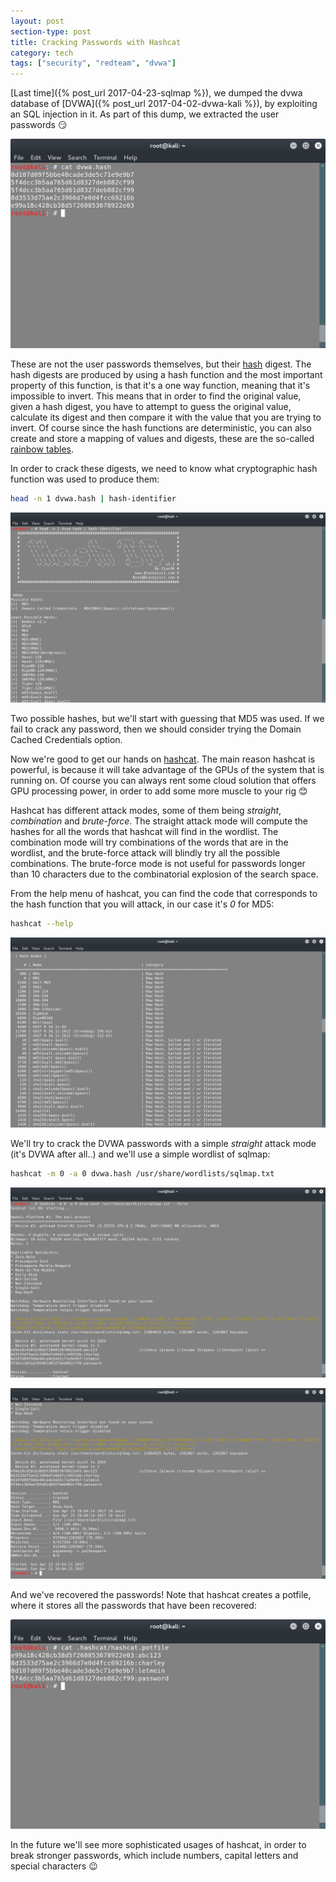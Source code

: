 ```yaml
---
layout: post
section-type: post
title: Cracking Passwords with Hashcat
category: tech
tags: ["security", "redteam", "dvwa"]
---
```


[Last time]({% post_url 2017-04-23-sqlmap %}), we dumped the dvwa database of [DVWA]({% post_url 2017-04-02-dvwa-kali %}), by exploiting an SQL injection in it.
As part of this dump, we extracted the user passwords :smirk:

![hashcat](/img/posts/hashcat/hashcat.png)

These are not the user passwords themselves, but their [hash](https://en.wikipedia.org/wiki/Cryptographic_hash_function) digest.
The hash digests are produced by using a hash function and the most important property of this function, is that it's a one way function, meaning that it's impossible to invert.
This means that in order to find the original value, given a hash digest, you have to attempt to guess the original value, calculate its digest and then compare it with the value that you are trying to invert.
Of course since the hash functions are deterministic, you can also create and store a mapping of values and digests, these are the so-called [rainbow tables](https://en.wikipedia.org/wiki/Rainbow_table).

In order to crack these digests, we need to know what cryptographic hash function was used to produce them:

```bash
head -n 1 dvwa.hash | hash-identifier
```

![hashcat](/img/posts/hashcat/hashcat-0.png)

Two possible hashes, but we'll start with guessing that MD5 was used.
If we fail to crack any password, then we should consider trying the Domain Cached Credentials option.

Now we're good to get our hands on [hashcat](https://hashcat.net/hashcat/).
The main reason hashcat is powerful, is because it will take advantage of the GPUs of the system that is running on.
Of course you can always rent some cloud solution that offers GPU processing power, in order to add some more muscle to your rig 😊

Hashcat has different attack modes, some of them being _straight_, _combination_ and _brute-force_.
The straight attack mode will compute the hashes for all the words that hashcat will find in the wordlist.
The combination mode will try combinations of the words that are in the wordlist, and the brute-force attack will blindly try all the possible combinations.
The brute-force mode is not useful for passwords longer than 10 characters due to the combinatorial explosion of the search space.

From the help menu of hashcat, you can find the code that corresponds to the hash function that you will attack, in our case it's _0_ for MD5:

```bash
hashcat --help
```

![hashcat](/img/posts/hashcat/hashcat-4.png)

We'll try to crack the DVWA passwords with a simple _straight_ attack mode (it's DVWA after all..) and we'll use a simple wordlist of sqlmap:

```bash
hashcat -m 0 -a 0 dvwa.hash /usr/share/wordlists/sqlmap.txt
```

![hashcat](/img/posts/hashcat/hashcat-1.png)

![hashcat](/img/posts/hashcat/hashcat-2.png)

And we've recovered the passwords!
Note that hashcat creates a potfile, where it stores all the passwords that have been recovered:

![hashcat](/img/posts/hashcat/hashcat-3.png)

In the future we'll see more sophisticated usages of hashcat, in order to break stronger passwords, which include numbers, capital letters and special characters 😉
